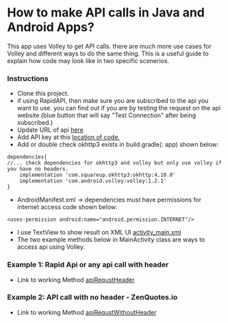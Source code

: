 # How to make API calls in Java and Android Apps?

This app uses Volley to get API calls. there are much more use cases for Volley and different ways to do the same thing. This is a useful guide to explain how code may look like in two specific scenerios.

### Instructions
- Clone this project.
- if using RapidAPI, then make sure you are subscribed to the api you want to use. you can find out if you are by testing the request on the api website (blue button that will say "Test Connection" after being subscribed.)
- Update URL of api [here](app/src/main/java/com/example/testrapidapi/MainActivity.java#L51)
- Add API key at this [location of code.](app/src/main/java/com/example/testrapidapi/MainActivity.java#L52)
- Add or double check okhttp3 exists in build.gradle(<app name>: app) shown below:
```
dependencies{
//... check dependencies for okhttp3 and volley but only use volley if you have no headers.
    implementation 'com.squareup.okhttp3:okhttp:4.10.0'
    implementation 'com.android.volley:volley:1.2.1'
}
```
-  AndroidManifest.xml -> dependencies must have permissions for internet access code shown below:
```
<uses-permission android:name="android.permission.INTERNET"/>
```
- I use TextView to show result on XML UI [activity_main.xml](app/src/main/res/layout/activity_main.xml)
- The two example methods below in MainActivity class are ways to access api using Volley. 
### Example 1: Rapid Api or any api call with header
- Link to working Method [apiRequstHeader](app/src/main/java/com/example/testrapidapi/MainActivity.java#L45)
### Example 2: API call with no header - ZenQuotes.io
- Link to working Method [apiRequstWithoutHeader](app/src/main/java/com/example/testrapidapi/MainActivity.java#L86)
